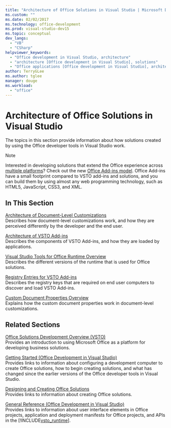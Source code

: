 ```yaml
---
title: "Architecture of Office Solutions in Visual Studio | Microsoft Docs"
ms.custom: ""
ms.date: 02/02/2017
ms.technology: office-development
ms.prod: visual-studio-dev15
ms.topic: conceptual
dev_langs: 
  - "VB"
  - "CSharp"
helpviewer_keywords: 
  - "Office development in Visual Studio, architecture"
  - "architecture [Office development in Visual Studio], solutions"
  - "Office applications [Office development in Visual Studio], architecture"
author: TerryGLee
ms.author: tglee
manager: douge
ms.workload: 
  - "office"
---
```

# Architecture of Office Solutions in Visual Studio
  The topics in this section provide information about how solutions created by using the Office developer tools in Visual Studio work.  
  
> [!NOTE]  
>  Interested in developing solutions that extend the Office experience across [multiple platforms](https://dev.office.com/add-in-availability)? Check out the new [Office Add-ins model](https://dev.office.com/docs/add-ins/overview/office-add-ins). Office Add-ins have a small footprint compared to VSTO add-ins and solutions, and you can build them by using almost any web programming technology, such as HTML5, JavaScript, CSS3, and XML.  
  
## In This Section  
 [Architecture of Document-Level Customizations](../vsto/architecture-of-document-level-customizations.md)  
 Describes how document-level customizations work, and how they are perceived differently by the developer and the end user.  
  
 [Architecture of VSTO Add-ins](../vsto/architecture-of-vsto-add-ins.md)  
 Describes the components of VSTO Add-ins, and how they are loaded by applications.  
  
 [Visual Studio Tools for Office Runtime Overview](../vsto/visual-studio-tools-for-office-runtime-overview.md)  
 Describes the different versions of the runtime that is used for Office solutions.  
  
 [Registry Entries for VSTO Add-ins](../vsto/registry-entries-for-vsto-add-ins.md)  
 Describes the registry keys that are required on end user computers to discover and load VSTO Add-ins.  
  
 [Custom Document Properties Overview](../vsto/custom-document-properties-overview.md)  
 Explains how the custom document properties work in document-level customizations.  
  
## Related Sections  
 [Office Solutions Development Overview &#40;VSTO&#41;](../vsto/office-solutions-development-overview-vsto.md)  
 Provides an introduction to using Microsoft Office as a platform for developing business solutions.  
  
 [Getting Started &#40;Office Development in Visual Studio&#41;](../vsto/getting-started-office-development-in-visual-studio.md)  
 Provides links to information about configuring a development computer to create Office solutions, how to begin creating solutions, and what has changed since the earlier versions of the Office developer tools in Visual Studio.  
  
 [Designing and Creating Office Solutions](../vsto/designing-and-creating-office-solutions.md)  
 Provides links to information about creating Office solutions.  
  
 [General Reference &#40;Office Development in Visual Studio&#41;](../vsto/general-reference-office-development-in-visual-studio.md)  
 Provides links to information about user interface elements in Office projects, application and deployment manifests for Office projects, and APIs in the [!INCLUDE[vsto_runtime](../vsto/includes/vsto-runtime-md.md)].  
  
  